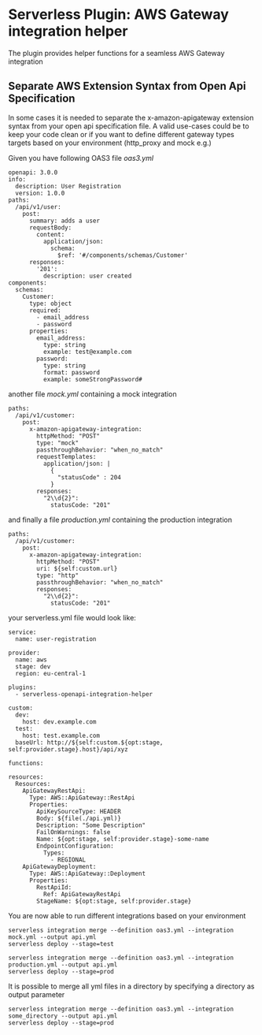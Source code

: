 # Serverless Plugin: AWS Gateway integration helper

The plugin provides helper functions for a seamless AWS Gateway integration

## Separate AWS Extension Syntax from Open Api Specification
In some cases it is needed to separate the x-amazon-apigateway extension syntax from your open api specification file. 
A valid use-cases could be to keep your code clean or if you want to define different gateway types targets based on your environment (http_proxy and mock e.g.)

Given you have following OAS3 file *oas3.yml*
```
openapi: 3.0.0
info:
  description: User Registration
  version: 1.0.0
paths:
  /api/v1/user:
    post:
      summary: adds a user
      requestBody:
        content:
          application/json:
            schema:
              $ref: '#/components/schemas/Customer'
      responses:
        '201':
          description: user created
components:
  schemas:
    Customer:
      type: object
      required:
        - email_address
        - password
      properties:
        email_address:
          type: string
          example: test@example.com
        password:
          type: string
          format: password
          example: someStrongPassword#
```

another file *mock.yml* containing a mock integration

```
paths:
  /api/v1/customer:
    post:
      x-amazon-apigateway-integration:
        httpMethod: "POST"
        type: "mock"
        passthroughBehavior: "when_no_match"
        requestTemplates:
          application/json: |
            {
              "statusCode" : 204
            }
        responses:
          "2\\d{2}":
            statusCode: "201"

```

and finally a file *production.yml* containing the production integration

```
paths:
  /api/v1/customer:
    post:
      x-amazon-apigateway-integration:
        httpMethod: "POST"
        uri: ${self:custom.url}
        type: "http"
        passthroughBehavior: "when_no_match"
        responses:
          "2\\d{2}":
            statusCode: "201"

```

your serverless.yml file would look like:

```
service:
  name: user-registration

provider:
  name: aws
  stage: dev
  region: eu-central-1

plugins:
  - serverless-openapi-integration-helper

custom:
  dev:
    host: dev.example.com
  test:
    host: test.example.com
  baseUrl: http://${self:custom.${opt:stage, self:provider.stage}.host}/api/xyz

functions:

resources:
  Resources:
    ApiGatewayRestApi:
      Type: AWS::ApiGateway::RestApi
      Properties:
        ApiKeySourceType: HEADER
        Body: ${file(./api.yml)}
        Description: "Some Description"
        FailOnWarnings: false
        Name: ${opt:stage, self:provider.stage}-some-name
        EndpointConfiguration:
          Types:
            - REGIONAL
    ApiGatewayDeployment:
      Type: AWS::ApiGateway::Deployment
      Properties:
        RestApiId:
          Ref: ApiGatewayRestApi
        StageName: ${opt:stage, self:provider.stage}
```

You are now able to run different integrations based on your environment

```
serverless integration merge --definition oas3.yml --integration mock.yml --output api.yml
serverless deploy --stage=test
```

```
serverless integration merge --definition oas3.yml --integration production.yml --output api.yml
serverless deploy --stage=prod
```

It is possible to merge all yml files in a directory by specifying a directory as output parameter
```
serverless integration merge --definition oas3.yml --integration some_directory --output api.yml
serverless deploy --stage=prod
```

